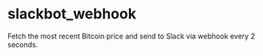# slackbot_webhook


Fetch the most recent Bitcoin price and send to Slack via webhook every 2 seconds.
